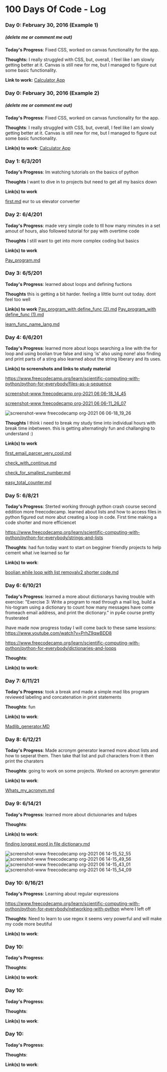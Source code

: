 # 100 Days Of Code - Log

### Day 0: February 30, 2016 (Example 1)
##### (delete me or comment me out)

**Today's Progress**: Fixed CSS, worked on canvas functionality for the app.

**Thoughts:** I really struggled with CSS, but, overall, I feel like I am slowly getting better at it. Canvas is still new for me, but I managed to figure out some basic functionality.

**Link to work:** [Calculator App](http://www.example.com)

### Day 0: February 30, 2016 (Example 2)
##### (delete me or comment me out)

**Today's Progress**: Fixed CSS, worked on canvas functionality for the app.

**Thoughts**: I really struggled with CSS, but, overall, I feel like I am slowly getting better at it. Canvas is still new for me, but I managed to figure out some basic functionality.

**Link(s) to work**: [Calculator App](http://www.example.com)


### Day 1: 6/3/201

**Today's Progress**: Im watching tutorials on the basics of python 

**Thoughts** I want to dive in to projects but need to get all my basics down

**Link(s) to work**


[first.md](https://github.com/Elijahnohands/100-days-of-code/files/6595241/first.md) eur to us elevator converter

### Day 2: 6/4/201

**Today's Progress**: made very simple code to tll how many minutes in a set amout of hours, also followed tutorial for pay with overtime code

**Thoughts** I still want to get into more complex coding but basics 

**Link(s) to work**

[Pay_program.md](https://github.com/Elijahnohands/100-days-of-code/files/6601696/Pay_program.md)


### Day 3: 6/5/201

**Today's Progress**: learned about loops and defining fuctions

**Thoughts** this is getting a bit harder. feeling a lilttle burnt out today. dont feel too well


**Link(s) to work**
[Pay_program_with define_func (2).md](https://github.com/Elijahnohands/100-days-of-code/files/6603261/Pay_program_with.define_func.2.md)
[Pay_program_with define_func (1).md](https://github.com/Elijahnohands/100-days-of-code/files/6603262/Pay_program_with.define_func.1.md)

[learn_func_name_lang.md](https://github.com/Elijahnohands/100-days-of-code/files/6603255/learn_func_name_lang.md)


### Day 4: 6/6/201

**Today's Progress**: learned more about loops searching a line with the for loop and using boolian true false and ising 'is' also using none! also finding and print parts of a sting also learned about the string liberary and its uses. 

**Link(s) to screenshots and links to study material**


https://www.freecodecamp.org/learn/scientific-computing-with-python/python-for-everybody/files-as-a-sequence


[screenshot-www freecodecamp org-2021 06 06-18_14_45](https://user-images.githubusercontent.com/85261864/120941858-1f55c780-c6f3-11eb-9940-0126a35068ce.png)


[screenshot-www freecodecamp org-2021 06 06-11_26_07](https://user-images.githubusercontent.com/85261864/120930126-0da3fe00-c6ba-11eb-819a-35091cfb9b35.png)

![screenshot-www freecodecamp org-2021 06 06-18_19_26](https://user-images.githubusercontent.com/85261864/120941983-c5a1cd00-c6f3-11eb-9367-fa696f14798b.png)



**Thoughts** I think i need to break my study time into individual hours with break time inbetween. this is getting alternatingly fun and challanging to understand :)


**Link(s) to work**


[first_email_parcer_very_cool.md](https://github.com/Elijahnohands/100-days-of-code/files/6605028/first_email_parcer_very_cool.md)


[check_with_continue.md](https://github.com/Elijahnohands/100-days-of-code/files/6605030/check_with_continue.md)

[check_for_smallest_number.md](https://github.com/Elijahnohands/100-days-of-code/files/6605031/check_for_smallest_number.md)

[easy_total_counter.md](https://github.com/Elijahnohands/100-days-of-code/files/6605032/easy_total_counter.md)

### Day 5: 6/8/21

**Today's Progress**: Sterted working through python crash course second eddition more freecodecamp. learned about lists and how to access files in python 
figured out more abut creating a loop in code. First time making a code shorter and more efficiencet 


https://www.freecodecamp.org/learn/scientific-computing-with-python/python-for-everybody/strings-and-lists


**Thoughts**: had fun today want to start on begginer friendly projects to help cement what ive learned so far

**Link(s) to work**:

[boolian while loop with list removalv2 shorter code.md](https://github.com/Elijahnohands/100-days-of-code/files/6620337/boolian.while.loop.with.list.removalv2.shorter.code.md)



### Day 6: 6/10/21

**Today's Progress**: learned a more about dictionarys having trouble with exercise: "Exercise 3: Write a program to read through a mail log, build a his-togram using a dictionary to count how many messages have come fromeach email address, and print the dictionary." in py4e course pretty frusterated

Ihave made now progress today I will come back to these same lessions: https://www.youtube.com/watch?v=PrhZ9qwBDD8 

https://www.freecodecamp.org/learn/scientific-computing-with-python/python-for-everybody/dictionaries-and-loops


**Thoughts**: 

**Link(s) to work**:



### Day 7: 6/11/21
 
**Today's Progress**: took a break and made a simple mad libs program reviewed labeling and concatenation in print statements 

**Thoughts**: fun

**Link(s) to work**: 

[Madlib_generator.MD](https://github.com/Elijahnohands/100-days-of-code/files/6643024/Madlib_generator.MD)



### Day 8: 6/12/21

**Today's Progress**: Made acronym generator learned more about lists and how to seperat them. Then take that list and pull characters from it then print the charaters


**Thoughts**: going to work on some projects. Worked on acronym generator 

**Link(s) to work**: 

[Whats_my_acronym.md](https://github.com/Elijahnohands/100-days-of-code/files/6643140/Whats_my_acronym.md)








### Day 9: 6/14/21

**Today's Progress**: learned more about dictuionaries and tulpes



**Thoughts**: 

**Link(s) to work**:

[finding longest word in file dictionary.md](https://github.com/Elijahnohands/100-days-of-code/files/6665911/finding.longest.word.in.file.dictionary.md)


![screenshot-www freecodecamp org-2021 06 14-15_52_55](https://user-images.githubusercontent.com/85261864/122295218-f25d9d80-cec6-11eb-96b9-9bff6f987083.png)
![screenshot-www freecodecamp org-2021 06 14-15_49_56](https://user-images.githubusercontent.com/85261864/122295219-f2f63400-cec6-11eb-9456-1f17d3fc20b2.png)
![screenshot-www freecodecamp org-2021 06 14-15_43_01](https://user-images.githubusercontent.com/85261864/122295221-f2f63400-cec6-11eb-997c-bee0a4d2d9f4.png)
![screenshot-www freecodecamp org-2021 06 14-15_54_09](https://user-images.githubusercontent.com/85261864/122295222-f2f63400-cec6-11eb-8fd2-6f2306ab91d6.png)


### Day 10: 6/16/21

**Today's Progress**: Learning about regular expressions

https://www.freecodecamp.org/learn/scientific-computing-with-python/python-for-everybody/networking-with-python where I left off


**Thoughts**: Need to learn to use regex it seems very powerful and will make my code more beutiful

**Link(s) to work**:


### Day 10: 

**Today's Progress**:


**Thoughts**: 

**Link(s) to work**:




### Day 10: 

**Today's Progress**:


**Thoughts**: 

**Link(s) to work**:




### Day 10: 

**Today's Progress**:


**Thoughts**: 

**Link(s) to work**:

